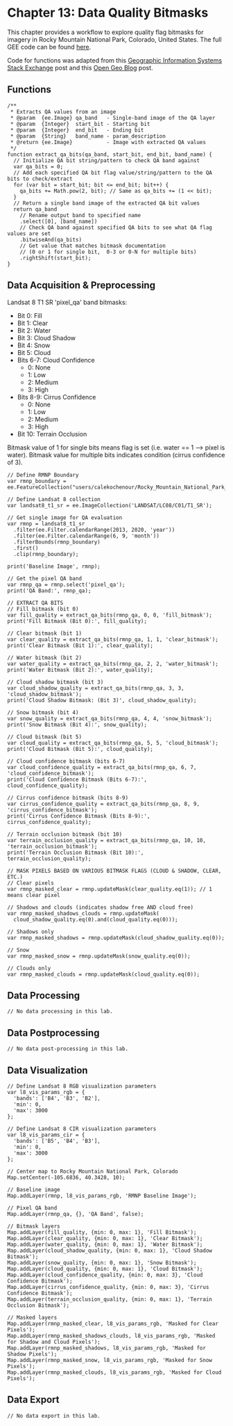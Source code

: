 # Chapter 13: Data Quality Bitmasks

This chapter provides a workflow to explore quality flag bitmasks for imagery in Rocky Mountain National Park, Colorado, United States. The full GEE code can be found [here](https://code.earthengine.google.com/3abc12c776843589171290807d35c5c2).

Code for functions was adapted from this [Geographic Information Systems Stack Exchange](https://gis.stackexchange.com/questions/292835/using-cloud-confidence-to-create-cloud-mask-from-landsat-8-bqa) post and this [Open Geo Blog](https://mygeoblog.com/2019/07/25/working-with-bitmasks/) post.

## Functions

```{code-block} javascript
/**
 * Extracts QA values from an image
 * @param  {ee.Image} qa_band   - Single-band image of the QA layer
 * @param  {Integer}  start_bit - Starting bit
 * @param  {Integer}  end_bit   - Ending bit
 * @param  {String}   band_name - param_description
 * @return {ee.Image}           - Image with extracted QA values
 */
function extract_qa_bits(qa_band, start_bit, end_bit, band_name) {
  // Initialize QA bit string/pattern to check QA band against
  var qa_bits = 0;
  // Add each specified QA bit flag value/string/pattern to the QA bits to check/extract
  for (var bit = start_bit; bit <= end_bit; bit++) {
    qa_bits += Math.pow(2, bit); // Same as qa_bits += (1 << bit);
  }
  // Return a single band image of the extracted QA bit values
  return qa_band
    // Rename output band to specified name
    .select([0], [band_name])
    // Check QA band against specified QA bits to see what QA flag values are set
    .bitwiseAnd(qa_bits)
    // Get value that matches bitmask documentation
    // (0 or 1 for single bit,  0-3 or 0-N for multiple bits)
    .rightShift(start_bit);
}
```

## Data Acquisition & Preprocessing

Landsat 8 T1 SR 'pixel_qa' band bitmasks:

* Bit 0: Fill
* Bit 1: Clear
* Bit 2: Water
* Bit 3: Cloud Shadow
* Bit 4: Snow
* Bit 5: Cloud
* Bits 6-7: Cloud Confidence
    * 0: None
    * 1: Low
    * 2: Medium
    * 3: High
* Bits 8-9: Cirrus Confidence
    * 0: None
    * 1: Low
    * 2: Medium
    * 3: High
* Bit 10: Terrain Occlusion

Bitmask value of 1 for single bits means flag is set (i.e. water == 1 --> pixel is water). Bitmask value for multiple bits indicates condition (cirrus confidence of 3).

```{code-block} javascript
// Define RMNP Boundary
var rmnp_boundary = ee.FeatureCollection("users/calekochenour/Rocky_Mountain_National_Park__Boundary_Polygon");

// Define Landsat 8 collection
var landsat8_t1_sr = ee.ImageCollection('LANDSAT/LC08/C01/T1_SR');

// Get single image for QA evaluation
var rmnp = landsat8_t1_sr
  .filter(ee.Filter.calendarRange(2013, 2020, 'year'))
  .filter(ee.Filter.calendarRange(6, 9, 'month'))
  .filterBounds(rmnp_boundary)
  .first()
  .clip(rmnp_boundary);

print('Baseline Image', rmnp);

// Get the pixel QA band
var rmnp_qa = rmnp.select('pixel_qa');
print('QA Band:', rmnp_qa);

// EXTRACT QA BITS
// Fill bitmask (bit 0)
var fill_quality = extract_qa_bits(rmnp_qa, 0, 0, 'fill_bitmask');
print('Fill Bitmask (Bit 0):', fill_quality);

// Clear bitmask (bit 1)
var clear_quality = extract_qa_bits(rmnp_qa, 1, 1, 'clear_bitmask');
print('Clear Bitmask (Bit 1):', clear_quality);

// Water bitmask (bit 2)
var water_quality = extract_qa_bits(rmnp_qa, 2, 2, 'water_bitmask');
print('Water Bitmask (Bit 2):', water_quality);

// Cloud shadow bitmask (bit 3)
var cloud_shadow_quality = extract_qa_bits(rmnp_qa, 3, 3, 'cloud_shadow_bitmask');
print('Cloud Shadow Bitmask: (Bit 3)', cloud_shadow_quality);

// Snow bitmask (bit 4)
var snow_quality = extract_qa_bits(rmnp_qa, 4, 4, 'snow_bitmask');
print('Snow Bitmask (Bit 4):', snow_quality);

// Cloud bitmask (bit 5)
var cloud_quality = extract_qa_bits(rmnp_qa, 5, 5, 'cloud_bitmask');
print('Cloud Bitmask (Bit 5):', cloud_quality);

// Cloud confidence bitmask (bits 6-7)
var cloud_confidence_quality = extract_qa_bits(rmnp_qa, 6, 7, 'cloud_confidence_bitmask');
print('Cloud Confidence Bitmask (Bits 6-7):', cloud_confidence_quality);

// Cirrus confidence bitmask (bits 8-9)
var cirrus_confidence_quality = extract_qa_bits(rmnp_qa, 8, 9, 'cirrus_confidence_bitmask');
print('Cirrus Confidence Bitmask (Bits 8-9):', cirrus_confidence_quality);

// Terrain occlusion bitmask (bit 10)
var terrain_occlusion_quality = extract_qa_bits(rmnp_qa, 10, 10, 'terrain_occlusion_bitmask');
print('Terrain Occlusion Bitmask (Bit 10):', terrain_occlusion_quality);

// MASK PIXELS BASED ON VARIOUS BITMASK FLAGS (CLOUD & SHADOW, CLEAR, ETC.)
// Clear pixels
var rmnp_masked_clear = rmnp.updateMask(clear_quality.eq(1)); // 1 means clear pixel

// Shadows and clouds (indicates shadow free AND cloud free)
var rmnp_masked_shadows_clouds = rmnp.updateMask(
  cloud_shadow_quality.eq(0).and(cloud_quality.eq(0)));

// Shadows only
var rmnp_masked_shadows = rmnp.updateMask(cloud_shadow_quality.eq(0));

// Snow
var rmnp_masked_snow = rmnp.updateMask(snow_quality.eq(0));

// Clouds only
var rmnp_masked_clouds = rmnp.updateMask(cloud_quality.eq(0));
```

## Data Processing

```{code-block} javascript
// No data processing in this lab.
```

## Data Postprocessing
```{code-block} javascript
// No data post-processing in this lab.
```

## Data Visualization

```{code-block} javascript
// Define Landsat 8 RGB visualization parameters
var l8_vis_params_rgb = {
  'bands': ['B4', 'B3', 'B2'],
  'min': 0,
  'max': 3000
};

// Define Landsat 8 CIR visualization parameters
var l8_vis_params_cir = {
  'bands': ['B5', 'B4', 'B3'],
  'min': 0,
  'max': 3000
};

// Center map to Rocky Mountain National Park, Colorado
Map.setCenter(-105.6836, 40.3428, 10);

// Baseline image
Map.addLayer(rmnp, l8_vis_params_rgb, 'RMNP Baseline Image');

// Pixel QA band
Map.addLayer(rmnp_qa, {}, 'QA Band', false);

// Bitmask layers
Map.addLayer(fill_quality, {min: 0, max: 1}, 'Fill Bitmask');
Map.addLayer(clear_quality, {min: 0, max: 1}, 'Clear Bitmask');
Map.addLayer(water_quality, {min: 0, max: 1}, 'Water Bitmask');
Map.addLayer(cloud_shadow_quality, {min: 0, max: 1}, 'Cloud Shadow Bitmask');
Map.addLayer(snow_quality, {min: 0, max: 1}, 'Snow Bitmask');
Map.addLayer(cloud_quality, {min: 0, max: 1}, 'Cloud Bitmask');
Map.addLayer(cloud_confidence_quality, {min: 0, max: 3}, 'Cloud Confidence Bitmask');
Map.addLayer(cirrus_confidence_quality, {min: 0, max: 3}, 'Cirrus Confidence Bitmask');
Map.addLayer(terrain_occlusion_quality, {min: 0, max: 1}, 'Terrain Occlusion Bitmask');

// Masked layers
Map.addLayer(rmnp_masked_clear, l8_vis_params_rgb, 'Masked for Clear Pixels');
Map.addLayer(rmnp_masked_shadows_clouds, l8_vis_params_rgb, 'Masked for Shadow and Cloud Pixels');
Map.addLayer(rmnp_masked_shadows, l8_vis_params_rgb, 'Masked for Shadow Pixels');
Map.addLayer(rmnp_masked_snow, l8_vis_params_rgb, 'Masked for Snow Pixels');
Map.addLayer(rmnp_masked_clouds, l8_vis_params_rgb, 'Masked for Cloud Pixels');
```

## Data Export
```{code-block} javascript
// No data export in this lab.
```
